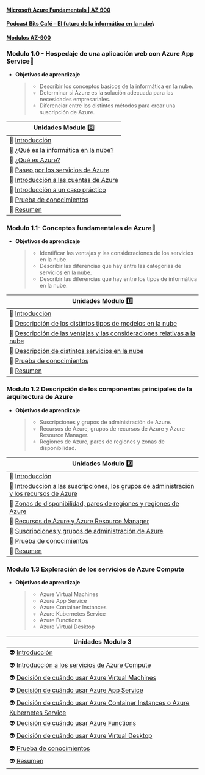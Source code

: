 
#### [Microsoft Azure Fundamentals | AZ 900](https://www.youtube.com/playlist?list=PL3hNLk-aR0J9K5cvCIsQiwjMvO8UFFr35)
#### [Podcast Bits Café – El futuro de la informática en la nube](https://azurelate.show/podcast/episode-013/)\
#### [Modulos AZ-900](https://docs.microsoft.com/es-mx/users/cloudskillschallenge/collections/5d3kh31eg83o?WT.mc_id=cloudskillschallenge_495571f3-ba53-426a-b5cc-2885cf229e8b)
### Modulo 1.0 - Hospedaje de una aplicación web con Azure App Service📱

- **Objetivos de aprendizaje**  

  > - Describir los conceptos básicos de la informática en la nube.
  > - Determinar si Azure es la solución adecuada para las necesidades empresariales.
  > - Diferenciar entre los distintos métodos para crear una suscripción de Azure.  

| **Unidades Modulo 0️⃣** |
| --- |
| 🦧 [Introducción](https://docs.microsoft.com/es-mx/learn/modules/intro-to-azure-fundamentals/introduction) |
| 🦧 [¿Qué es la informática en la nube?](https://docs.microsoft.com/es-mx/learn/modules/intro-to-azure-fundamentals/what-is-cloud-computing) |
| 🦧 [¿Qué es Azure?](https://docs.microsoft.com/es-mx/learn/modules/intro-to-azure-fundamentals/what-is-microsoft-azure) |
| 🦧 [Paseo por los servicios de Azure](https://docs.microsoft.com/es-mx/learn/modules/intro-to-azure-fundamentals/tour-of-azure-services). |
| 🦧 [Introducción a las cuentas de Azure](https://docs.microsoft.com/es-mx/learn/modules/intro-to-azure-fundamentals/get-started-with-azure-accounts) |
| 🦧 [Introducción a un caso práctico](https://docs.microsoft.com/es-mx/learn/modules/intro-to-azure-fundamentals/case-study-introduction) |
| 🦧 [Prueba de conocimientos](https://docs.microsoft.com/es-mx/learn/modules/intro-to-azure-fundamentals/knowledge-check) |
| 🦧 [Resumen](https://docs.microsoft.com/es-mx/learn/modules/intro-to-azure-fundamentals/summary) |

### Modulo 1.1- Conceptos fundamentales de Azure📱  

- **Objetivos de aprendizaje**  

  > - Identificar las ventajas y las consideraciones de los servicios en la nube.
  > - Describir las diferencias que hay entre las categorías de servicios en la nube.
  > - Describir las diferencias que hay entre los tipos de informática en la nube.

| **Unidades Modulo 1️⃣** |
| --- |
| 🦔 [Introducción](https://docs.microsoft.com/es-mx/learn/modules/fundamental-azure-concepts/introduction) |
| 🦔 [Descripción de los distintos tipos de modelos en la nube](https://docs.microsoft.com/es-mx/learn/modules/fundamental-azure-concepts/types-of-cloud-computing) |
| 🦔 [Descripción de las ventajas y las consideraciones relativas a la nube](https://docs.microsoft.com/es-mx/learn/modules/fundamental-azure-concepts/benefits-of-cloud-computing) |
| 🦔 [Descripción de distintos servicios en la nube](https://docs.microsoft.com/es-mx/learn/modules/fundamental-azure-concepts/categories-of-cloud-services) |
| 🦔 [Prueba de conocimientos](https://docs.microsoft.com/es-mx/learn/modules/fundamental-azure-concepts/knowledge-check) |
| 🦔 [Resumen](https://docs.microsoft.com/es-mx/learn/modules/fundamental-azure-concepts/summary) |

### Modulo 1.2 Descripción de los componentes principales de la arquitectura de Azure

- **Objetivos de aprendizaje**  

  > - Suscripciones y grupos de administración de Azure.
  > - Recursos de Azure, grupos de recursos de Azure y Azure Resource Manager. 
  > - Regiones de Azure, pares de regiones y zonas de disponibilidad.

| **Unidades Modulo 2️⃣** |
| --- |
| 🦝 [Introducción](https://docs.microsoft.com/es-mx/learn/modules/azure-architecture-fundamentals/introduction) |
| 🦝 [Introducción a las suscripciones, los grupos de administración y los recursos de Azure](https://docs.microsoft.com/es-mx/learn/modules/azure-architecture-fundamentals/overview) |
| 🦝 [Zonas de disponibilidad, pares de regiones y regiones de Azure](https://docs.microsoft.com/es-mx/learn/modules/azure-architecture-fundamentals/regions-availability-zones) |
| 🦝 [Recursos de Azure y Azure Resource Manager](https://docs.microsoft.com/es-mx/learn/modules/azure-architecture-fundamentals/resources-resource-manager) |
| 🦝 [Suscripciones y grupos de administración de Azure](https://docs.microsoft.com/es-mx/learn/modules/azure-architecture-fundamentals/management-groups-subscriptions) |
| 🦝 [Prueba de conocimientos](https://docs.microsoft.com/es-mx/learn/modules/azure-architecture-fundamentals/knowledge-check) |
| 🦝 [Resumen](https://docs.microsoft.com/es-mx/learn/modules/azure-architecture-fundamentals/summary) |

 ### Modulo 1.3 Exploración de los servicios de Azure Compute

- **Objetivos de aprendizaje**  

  > - Azure Virtual Machines
  > - Azure App Service
  > - Azure Container Instances
  > - Azure Kubernetes Service
  > - Azure Functions
  > - Azure Virtual Desktop

| **Unidades Modulo 3** |
| --- |
| 👽 [Introducción](https://docs.microsoft.com/es-mx/learn/modules/azure-compute-fundamentals/introduction) |
| 👽 [Introducción a los servicios de Azure Compute](https://docs.microsoft.com/es-mx/learn/modules/azure-compute-fundamentals/overview) |
| 👽 [Decisión de cuándo usar Azure Virtual Machines](https://docs.microsoft.com/es-mx/learn/modules/azure-compute-fundamentals/azure-virtual-machines) |
| 👽 [Decisión de cuándo usar Azure App Service](https://docs.microsoft.com/es-mx/learn/modules/azure-compute-fundamentals/azure-app-services) |
| 👽 [Decisión de cuándo usar Azure Container Instances o Azure Kubernetes Service](https://docs.microsoft.com/es-mx/learn/modules/azure-compute-fundamentals/azure-container-services) |
| 👽 [Decisión de cuándo usar Azure Functions](https://docs.microsoft.com/es-mx/learn/modules/azure-compute-fundamentals/azure-functions) |
| 👽 [Decisión de cuándo usar Azure Virtual Desktop](https://docs.microsoft.com/es-mx/learn/modules/azure-compute-fundamentals/windows-virtual-desktop) |
| 👽 [Prueba de conocimientos](https://docs.microsoft.com/es-mx/learn/modules/azure-compute-fundamentals/knowledge-check) |
| 👽 [Resumen](https://docs.microsoft.com/es-mx/learn/modules/azure-compute-fundamentals/summary) |
